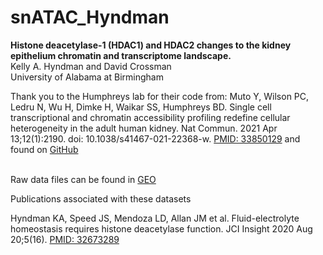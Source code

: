# snATAC_Hyndman
<b>Histone deacetylase-1 (HDAC1) and HDAC2 changes to the kidney epithelium chromatin and transcriptome landscape.</b></br>
Kelly A. Hyndman and David Crossman <br/>
University of Alabama at Birmingham <br/></c>

Thank you to the Humphreys lab for their code from:  Muto Y, Wilson PC, Ledru N, Wu H, Dimke H, Waikar SS, Humphreys BD.
Single cell transcriptional and chromatin accessibility profiling redefine cellular heterogeneity in the adult human kidney. 
Nat Commun. 2021 Apr 13;12(1):2190. doi: 10.1038/s41467-021-22368-w. [PMID: 33850129](https://pubmed.ncbi.nlm.nih.gov/33850129/) and found on [GitHub](https://github.com/p4rkerw/Muto_Wilson_NComm_2020) </br></br>


Raw data files can be found in [GEO](https://www.ncbi.nlm.nih.gov/geo/query/acc.cgi?acc=GSE148354)

Publications associated with these datasets </br>

Hyndman KA, Speed JS, Mendoza LD, Allan JM et al. Fluid-electrolyte homeostasis requires histone deacetylase function. 
JCI Insight 2020 Aug 20;5(16). [PMID: 32673289](https://pubmed.ncbi.nlm.nih.gov/32673289/)
